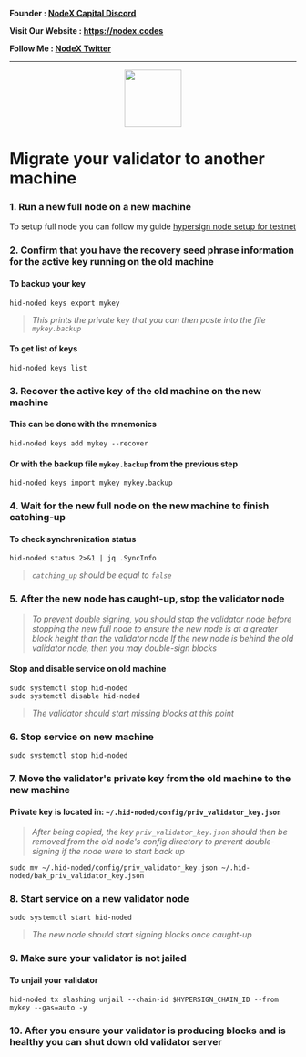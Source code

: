 <strong><p style="font-size:14px" align="left">Founder :
<a href="https://discord.gg/JqQNcwff2e" target="_blank">NodeX Capital Discord</a></p></strong>
<strong><p style="font-size:14px" align="left">Visit Our Website : 
<a href="https://nodex.codes/" target="_blank">https://nodex.codes</a></p></strong>
<strong><p style="font-size:14px" align="left">Follow Me :
<a href="https://twitter.com/nodexploit/" target="_blank">NodeX Twitter</a></p></strong>
<hr>

<p align="center">
  <img height="100" height="auto" src="https://user-images.githubusercontent.com/50621007/189590189-369a8e4d-97a6-4c1e-97cc-6a9586c3697e.png">
</p>

# Migrate your validator to another machine

### 1. Run a new full node on a new machine
To setup full node you can follow my guide [hypersign node setup for testnet](https://github.com/nodesxploit/testnet/blob/main/hypersign/README.md)

### 2. Confirm that you have the recovery seed phrase information for the active key running on the old machine

#### To backup your key
```
hid-noded keys export mykey
```
> _This prints the private key that you can then paste into the file `mykey.backup`_

#### To get list of keys
```
hid-noded keys list
```

### 3. Recover the active key of the old machine on the new machine

#### This can be done with the mnemonics
```
hid-noded keys add mykey --recover
```

#### Or with the backup file `mykey.backup` from the previous step
```
hid-noded keys import mykey mykey.backup
```

### 4. Wait for the new full node on the new machine to finish catching-up

#### To check synchronization status
```
hid-noded status 2>&1 | jq .SyncInfo
```
> _`catching_up` should be equal to `false`_

### 5. After the new node has caught-up, stop the validator node

> _To prevent double signing, you should stop the validator node before stopping the new full node to ensure the new node is at a greater block height than the validator node_
> _If the new node is behind the old validator node, then you may double-sign blocks_

#### Stop and disable service on old machine
```
sudo systemctl stop hid-noded
sudo systemctl disable hid-noded
```
> _The validator should start missing blocks at this point_

### 6. Stop service on new machine
```
sudo systemctl stop hid-noded
```

### 7. Move the validator's private key from the old machine to the new machine
#### Private key is located in: `~/.hid-noded/config/priv_validator_key.json`

> _After being copied, the key `priv_validator_key.json` should then be removed from the old node's config directory to prevent double-signing if the node were to start back up_
```
sudo mv ~/.hid-noded/config/priv_validator_key.json ~/.hid-noded/bak_priv_validator_key.json
```

### 8. Start service on a new validator node
```
sudo systemctl start hid-noded
```
> _The new node should start signing blocks once caught-up_

### 9. Make sure your validator is not jailed
#### To unjail your validator
```
hid-noded tx slashing unjail --chain-id $HYPERSIGN_CHAIN_ID --from mykey --gas=auto -y
```

### 10. After you ensure your validator is producing blocks and is healthy you can shut down old validator server
